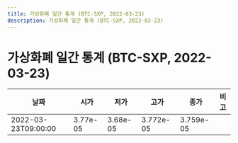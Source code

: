 ```yaml
---
title: 가상화폐 일간 통계 (BTC-SXP, 2022-03-23)
description: 가상화폐 일간 통계 (BTC-SXP, 2022-03-23)
---
```


가상화폐 일간 통계 (BTC-SXP, 2022-03-23)
===

|날짜|시가|저가|고가|종가|비고|
|--|--|--|--|--|--|
|2022-03-23T09:00:00|3.77e-05|3.68e-05|3.772e-05|3.759e-05|    |
